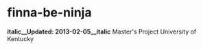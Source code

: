 finna-be-ninja
==============
__italic__Updated: 2013-02-05__italic__
Master's Project University of Kentucky
